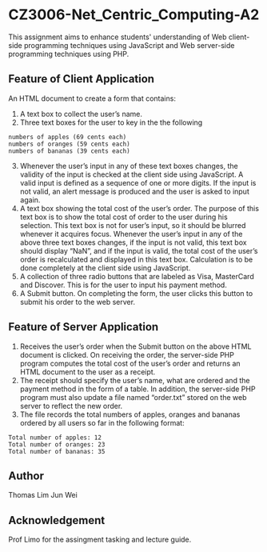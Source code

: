 # CZ3006-Net_Centric_Computing-A2
This assignment aims to enhance students' understanding of Web client-side programming techniques using JavaScript and Web server-side programming techniques using PHP.

## Feature of Client Application
An HTML document to create a form that contains:
1. A text box to collect the user’s name.
2. Three text boxes for the user to key in the the following
```
numbers of apples (69 cents each)
numbers of oranges (59 cents each)
numbers of bananas (39 cents each)
```
3. Whenever the user’s input in any of these text boxes changes, the validity of the input is checked at the client side using JavaScript. A valid input is defined as a sequence of one or more digits. If the input is not valid, an alert message is produced and the user is asked to input again.
4. A text box showing the total cost of the user’s order. The purpose of this text box is to show the total cost of order to the user during his selection. This text box is not for user’s input, so it should be blurred whenever it acquires focus. Whenever the user’s input in any of the above three text boxes changes, if the input is not valid, this text box should display “NaN”, and if the input is valid, the total cost of the user’s order is recalculated and displayed in this text box. Calculation is to be done completely at the client side using JavaScript.
5. A collection of three radio buttons that are labeled as Visa, MasterCard and Discover. This is for the user to input his payment method.
6. A Submit button. On completing the form, the user clicks this button to submit his order to the web server.


## Feature of Server Application
1. Receives the user’s order when the Submit button on the above HTML document is clicked. On receiving the order, the server-side PHP program computes the total cost of the user’s order and returns an HTML document to the user as a receipt. 
2. The receipt should specify the user’s name, what are ordered and the payment method in the form of a table. In addition, the server-side PHP program must also update a file named “order.txt” stored on the web server to reflect the new order. 
3. The file records the total numbers of apples, oranges and bananas ordered by all users so far in the following format:
```
Total number of apples: 12
Total number of oranges: 23
Total number of bananas: 35
```

## Author
Thomas Lim Jun Wei

## Acknowledgement
Prof Limo for the assingment tasking and lecture guide.

